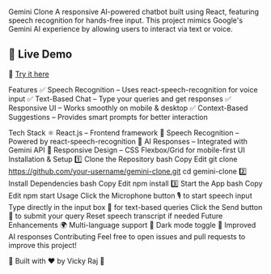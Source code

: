 Gemini Clone
A responsive AI-powered chatbot built using React, featuring speech recognition for hands-free input. This project mimics Google's Gemini AI experience by allowing users to interact via text or voice.
## 🚀 Live Demo
🔗 [Try it here]([https://your-live-demo-link.com](https://geminiclone-react90.netlify.app/))

Features
✅ Speech Recognition – Uses react-speech-recognition for voice input
✅ Text-Based Chat – Type your queries and get responses
✅ Responsive UI – Works smoothly on mobile & desktop
✅ Context-Based Suggestions – Provides smart prompts for better interaction

Tech Stack
⚛️ React.js – Frontend framework
🎤 Speech Recognition – Powered by react-speech-recognition
💬 AI Responses – Integrated with Gemini API
📱 Responsive Design – CSS Flexbox/Grid for mobile-first UI
Installation & Setup
1️⃣ Clone the Repository
bash
Copy
Edit
git clone https://github.com/your-username/gemini-clone.git
cd gemini-clone
2️⃣ Install Dependencies
bash
Copy
Edit
npm install
3️⃣ Start the App
bash
Copy
Edit
npm start
Usage
Click the Microphone button 🎙️ to start speech input
Type directly in the input box 💬 for text-based queries
Click the Send button 🚀 to submit your query
Reset speech transcript if needed
Future Enhancements
🌍 Multi-language support
🎨 Dark mode toggle
🤖 Improved AI responses
Contributing
Feel free to open issues and pull requests to improve this project!

🚀 Built with ❤️ by Vicky Raj 🚀
